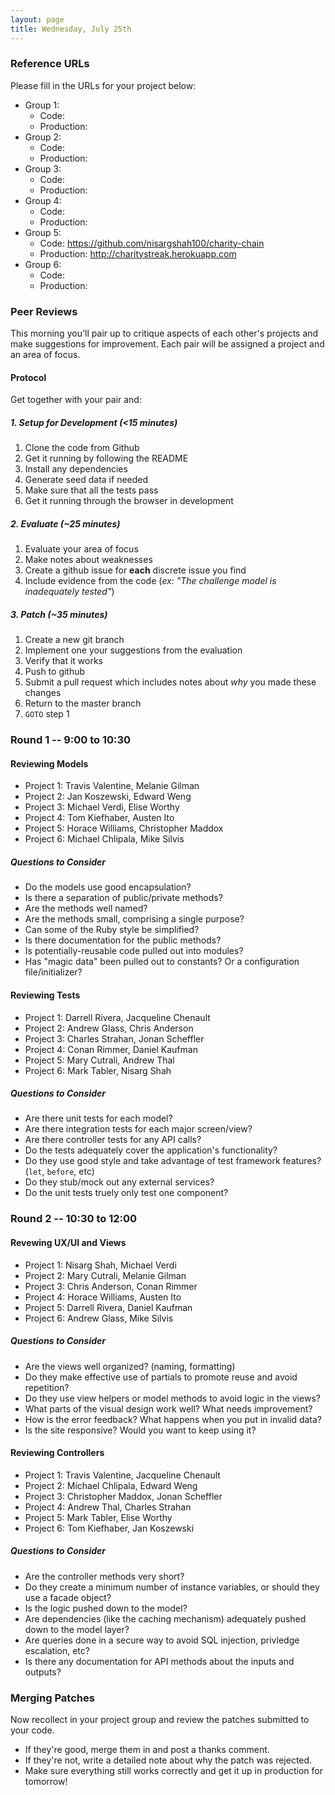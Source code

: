 ```yaml
---
layout: page
title: Wednesday, July 25th
---
```


### Reference URLs

Please fill in the URLs for your project below:

* Group 1:
  * Code:
  * Production:
* Group 2:
  * Code:
  * Production:
* Group 3:
  * Code:
  * Production:
* Group 4:
  * Code:
  * Production:
* Group 5:
  * Code: https://github.com/nisargshah100/charity-chain
  * Production: http://charitystreak.herokuapp.com
* Group 6:
  * Code:
  * Production:

### Peer Reviews

This morning you'll pair up to critique aspects of each other's projects and make suggestions for improvement. Each pair will be assigned a project and an area of focus.

#### Protocol

Get together with your pair and:

##### 1. Setup for Development (<15 minutes)

1. Clone the code from Github
2. Get it running by following the README
3. Install any dependencies
4. Generate seed data if needed
5. Make sure that all the tests pass
6. Get it running through the browser in development

##### 2. Evaluate (~25 minutes)

1. Evaluate your area of focus
2. Make notes about weaknesses
3. Create a github issue for **each** discrete issue you find
4. Include evidence from the code (*ex: "The challenge model is inadequately tested"*)

##### 3. Patch (~35 minutes)

1. Create a new git branch
2. Implement one your suggestions from the evaluation
3. Verify that it works
4. Push to github
5. Submit a pull request which includes notes about *why* you made these changes
6. Return to the master branch
7. `GOTO` step 1

### Round 1 -- 9:00 to 10:30

#### Reviewing Models

* Project 1: Travis Valentine, Melanie Gilman
* Project 2: Jan Koszewski, Edward Weng
* Project 3: Michael Verdi, Elise Worthy
* Project 4: Tom Kiefhaber, Austen Ito
* Project 5: Horace Williams, Christopher Maddox
* Project 6: Michael Chlipala, Mike Silvis

##### Questions to Consider

* Do the models use good encapsulation?
* Is there a separation of public/private methods?
* Are the methods well named?
* Are the methods small, comprising a single purpose?
* Can some of the Ruby style be simplified?
* Is there documentation for the public methods?
* Is potentially-reusable code pulled out into modules?
* Has "magic data" been pulled out to constants? Or a configuration file/initializer?

#### Reviewing Tests

* Project 1: Darrell Rivera, Jacqueline Chenault
* Project 2: Andrew Glass, Chris Anderson
* Project 3: Charles Strahan, Jonan Scheffler
* Project 4: Conan Rimmer, Daniel Kaufman
* Project 5: Mary Cutrali, Andrew Thal
* Project 6: Mark Tabler, Nisarg Shah

##### Questions to Consider

* Are there unit tests for each model?
* Are there integration tests for each major screen/view?
* Are there controller tests for any API calls?
* Do the tests adequately cover the application's functionality?
* Do they use good style and take advantage of test framework features? (`let`, `before`, etc)
* Do they stub/mock out any external services?
* Do the unit tests truely only test one component?

### Round 2 -- 10:30 to 12:00

#### Revewing UX/UI and Views

* Project 1: Nisarg Shah, Michael Verdi
* Project 2: Mary Cutrali, Melanie Gilman
* Project 3: Chris Anderson, Conan Rimmer
* Project 4: Horace Williams, Austen Ito
* Project 5: Darrell Rivera, Daniel Kaufman
* Project 6: Andrew Glass, Mike Silvis

##### Questions to Consider

* Are the views well organized? (naming, formatting)
* Do they make effective use of partials to promote reuse and avoid repetition?
* Do they use view helpers or model methods to avoid logic in the views?
* What parts of the visual design work well? What needs improvement?
* How is the error feedback? What happens when you put in invalid data?
* Is the site responsive? Would you want to keep using it?

#### Reviewing Controllers

* Project 1: Travis Valentine, Jacqueline Chenault
* Project 2: Michael Chlipala, Edward Weng
* Project 3: Christopher Maddox, Jonan Scheffler
* Project 4: Andrew Thal, Charles Strahan
* Project 5: Mark Tabler, Elise Worthy
* Project 6: Tom Kiefhaber, Jan Koszewski

##### Questions to Consider

* Are the controller methods very short?
* Do they create a minimum number of instance variables, or should they use a facade object?
* Is the logic pushed down to the model?
* Are dependencies (like the caching mechanism) adequately pushed down to the model layer?
* Are queries done in a secure way to avoid SQL injection, privledge escalation, etc?
* Is there any documentation for API methods about the inputs and outputs?

### Merging Patches

Now recollect in your project group and review the patches submitted to your code. 

* If they're good, merge them in and post a thanks comment.
* If they're not, write a detailed note about why the patch was rejected.
* Make sure everything still works correctly and get it up in production for tomorrow!